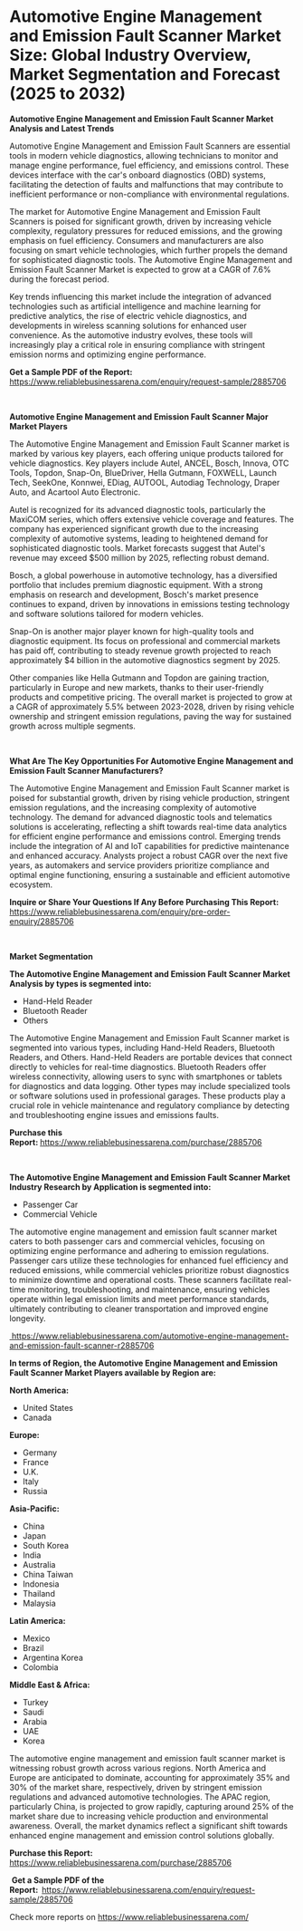 <p><h1>Automotive Engine Management and Emission Fault Scanner Market Size: Global Industry Overview, Market Segmentation and Forecast (2025 to 2032)</h1></p><p><strong>Automotive Engine Management and Emission Fault Scanner Market Analysis and Latest Trends</strong></p>
<p><p>Automotive Engine Management and Emission Fault Scanners are essential tools in modern vehicle diagnostics, allowing technicians to monitor and manage engine performance, fuel efficiency, and emissions control. These devices interface with the car's onboard diagnostics (OBD) systems, facilitating the detection of faults and malfunctions that may contribute to inefficient performance or non-compliance with environmental regulations.</p><p>The market for Automotive Engine Management and Emission Fault Scanners is poised for significant growth, driven by increasing vehicle complexity, regulatory pressures for reduced emissions, and the growing emphasis on fuel efficiency. Consumers and manufacturers are also focusing on smart vehicle technologies, which further propels the demand for sophisticated diagnostic tools. The Automotive Engine Management and Emission Fault Scanner Market is expected to grow at a CAGR of 7.6% during the forecast period. </p><p>Key trends influencing this market include the integration of advanced technologies such as artificial intelligence and machine learning for predictive analytics, the rise of electric vehicle diagnostics, and developments in wireless scanning solutions for enhanced user convenience. As the automotive industry evolves, these tools will increasingly play a critical role in ensuring compliance with stringent emission norms and optimizing engine performance.</p></p>
<p><strong>Get a Sample PDF of the Report:&nbsp;</strong> <a href="https://www.reliablebusinessarena.com/enquiry/request-sample/2885706?utm_campaign=2868&utm_medium=2&utm_source=Github&utm_content=ia&utm_term=13032025&utm_id=automotive-engine-management-and-emission-fault-scanner">https://www.reliablebusinessarena.com/enquiry/request-sample/2885706</a></p>
<p>&nbsp;</p>
<p><strong>Automotive Engine Management and Emission Fault Scanner Major Market Players</strong></p>
<p><p>The Automotive Engine Management and Emission Fault Scanner market is marked by various key players, each offering unique products tailored for vehicle diagnostics. Key players include Autel, ANCEL, Bosch, Innova, OTC Tools, Topdon, Snap-On, BlueDriver, Hella Gutmann, FOXWELL, Launch Tech, SeekOne, Konnwei, EDiag, AUTOOL, Autodiag Technology, Draper Auto, and Acartool Auto Electronic.</p><p>Autel is recognized for its advanced diagnostic tools, particularly the MaxiCOM series, which offers extensive vehicle coverage and features. The company has experienced significant growth due to the increasing complexity of automotive systems, leading to heightened demand for sophisticated diagnostic tools. Market forecasts suggest that Autel's revenue may exceed $500 million by 2025, reflecting robust demand.</p><p>Bosch, a global powerhouse in automotive technology, has a diversified portfolio that includes premium diagnostic equipment. With a strong emphasis on research and development, Bosch's market presence continues to expand, driven by innovations in emissions testing technology and software solutions tailored for modern vehicles.</p><p>Snap-On is another major player known for high-quality tools and diagnostic equipment. Its focus on professional and commercial markets has paid off, contributing to steady revenue growth projected to reach approximately $4 billion in the automotive diagnostics segment by 2025.</p><p>Other companies like Hella Gutmann and Topdon are gaining traction, particularly in Europe and new markets, thanks to their user-friendly products and competitive pricing. The overall market is projected to grow at a CAGR of approximately 5.5% between 2023-2028, driven by rising vehicle ownership and stringent emission regulations, paving the way for sustained growth across multiple segments.</p></p>
<p>&nbsp;</p>
<p><strong>What Are The Key Opportunities For Automotive Engine Management and Emission Fault Scanner Manufacturers?</strong></p>
<p><p>The Automotive Engine Management and Emission Fault Scanner market is poised for substantial growth, driven by rising vehicle production, stringent emission regulations, and the increasing complexity of automotive technology. The demand for advanced diagnostic tools and telematics solutions is accelerating, reflecting a shift towards real-time data analytics for efficient engine performance and emissions control. Emerging trends include the integration of AI and IoT capabilities for predictive maintenance and enhanced accuracy. Analysts project a robust CAGR over the next five years, as automakers and service providers prioritize compliance and optimal engine functioning, ensuring a sustainable and efficient automotive ecosystem.</p></p>
<p><strong>Inquire or Share Your Questions If Any Before Purchasing This Report:</strong> <a href="https://www.reliablebusinessarena.com/enquiry/pre-order-enquiry/2885706?utm_campaign=2868&utm_medium=2&utm_source=Github&utm_content=ia&utm_term=13032025&utm_id=automotive-engine-management-and-emission-fault-scanner">https://www.reliablebusinessarena.com/enquiry/pre-order-enquiry/2885706</a></p>
<p>&nbsp;</p>
<p><strong>Market Segmentation</strong></p>
<p><strong>The Automotive Engine Management and Emission Fault Scanner Market Analysis by types is segmented into:</strong></p>
<p><ul><li>Hand-Held Reader</li><li>Bluetooth Reader</li><li>Others</li></ul></p>
<p><p>The Automotive Engine Management and Emission Fault Scanner market is segmented into various types, including Hand-Held Readers, Bluetooth Readers, and Others. Hand-Held Readers are portable devices that connect directly to vehicles for real-time diagnostics. Bluetooth Readers offer wireless connectivity, allowing users to sync with smartphones or tablets for diagnostics and data logging. Other types may include specialized tools or software solutions used in professional garages. These products play a crucial role in vehicle maintenance and regulatory compliance by detecting and troubleshooting engine issues and emissions faults.</p></p>
<p><strong>Purchase this Report:&nbsp;</strong><a href="https://www.reliablebusinessarena.com/purchase/2885706?utm_campaign=2868&utm_medium=2&utm_source=Github&utm_content=ia&utm_term=13032025&utm_id=automotive-engine-management-and-emission-fault-scanner">https://www.reliablebusinessarena.com/purchase/2885706</a></p>
<p>&nbsp;</p>
<p><strong>The Automotive Engine Management and Emission Fault Scanner Market Industry Research by Application is segmented into:</strong></p>
<p><ul><li>Passenger Car</li><li>Commercial Vehicle</li></ul></p>
<p><p>The automotive engine management and emission fault scanner market caters to both passenger cars and commercial vehicles, focusing on optimizing engine performance and adhering to emission regulations. Passenger cars utilize these technologies for enhanced fuel efficiency and reduced emissions, while commercial vehicles prioritize robust diagnostics to minimize downtime and operational costs. These scanners facilitate real-time monitoring, troubleshooting, and maintenance, ensuring vehicles operate within legal emission limits and meet performance standards, ultimately contributing to cleaner transportation and improved engine longevity.</p></p>
<p><a href="https://www.reliablebusinessarena.com/automotive-engine-management-and-emission-fault-scanner-r2885706?utm_campaign=2868&utm_medium=2&utm_source=Github&utm_content=ia&utm_term=13032025&utm_id=automotive-engine-management-and-emission-fault-scanner">&nbsp;https://www.reliablebusinessarena.com/automotive-engine-management-and-emission-fault-scanner-r2885706</a></p>
<p><strong>In terms of Region, the Automotive Engine Management and Emission Fault Scanner Market Players available by Region are:</strong></p>
<p>
    <p> <strong> North America: </strong>
        <ul>
            <li>United States</li>
            <li>Canada</li>
        </ul>
        </p> 
    <p> <strong> Europe: </strong>
        <ul>
            <li>Germany</li>
            <li>France</li>
            <li>U.K.</li>
            <li>Italy</li>
            <li>Russia</li>
        </ul>
        </p> 
    <p> <strong> Asia-Pacific: </strong>
        <ul>
            <li>China</li>
            <li>Japan</li>
            <li>South Korea</li>
            <li>India</li>
            <li>Australia</li>
            <li>China Taiwan</li>
            <li>Indonesia</li>
            <li>Thailand</li>
            <li>Malaysia</li>
        </ul>
        </p> 
    <p> <strong> Latin America: </strong>
        <ul>
            <li>Mexico</li>
            <li>Brazil</li>
            <li>Argentina Korea</li>
            <li>Colombia</li>
        </ul>
        </p> 
    <p> <strong> Middle East & Africa: </strong>
        <ul>
            <li>Turkey</li>
            <li>Saudi</li>
            <li>Arabia</li>
            <li>UAE</li>
            <li>Korea</li>
        </ul>
    </p>
    </p>
<p><p>The automotive engine management and emission fault scanner market is witnessing robust growth across various regions. North America and Europe are anticipated to dominate, accounting for approximately 35% and 30% of the market share, respectively, driven by stringent emission regulations and advanced automotive technologies. The APAC region, particularly China, is projected to grow rapidly, capturing around 25% of the market share due to increasing vehicle production and environmental awareness. Overall, the market dynamics reflect a significant shift towards enhanced engine management and emission control solutions globally.</p></p>
<p><strong>Purchase this Report: </strong><a href="https://www.reliablebusinessarena.com/purchase/2885706?utm_campaign=2868&utm_medium=2&utm_source=Github&utm_content=ia&utm_term=13032025&utm_id=automotive-engine-management-and-emission-fault-scanner">https://www.reliablebusinessarena.com/purchase/2885706</a></p>
<p>&nbsp;<strong>Get a Sample PDF of the Report:&nbsp;&nbsp;</strong><a href="https://www.reliablebusinessarena.com/enquiry/request-sample/2885706?utm_campaign=2868&utm_medium=2&utm_source=Github&utm_content=ia&utm_term=13032025&utm_id=automotive-engine-management-and-emission-fault-scanner">https://www.reliablebusinessarena.com/enquiry/request-sample/2885706</a></p>
<p><strong></strong></p>
<p>Check more reports on <a href="https://www.reliablebusinessarena.com/?utm_campaign=2868&utm_medium=2&utm_source=Github&utm_content=ia&utm_term=13032025&utm_id=automotive-engine-management-and-emission-fault-scanner">https://www.reliablebusinessarena.com/</a></p>
